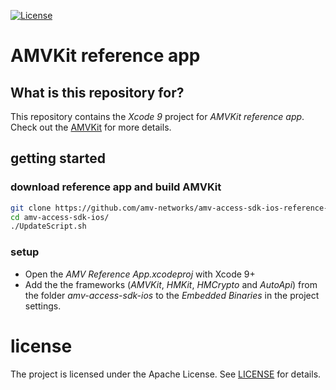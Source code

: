 [![License](https://img.shields.io/github/license/amv-networks/amv-access-sdk-ios-reference-app.svg?maxAge=2592000)](https://github.com/amv-networks/amv-access-sdk-ios-reference-app/blob/master/LICENSE)

# AMVKit reference app #

## What is this repository for? ##

This repository contains the *Xcode 9* project for *AMVKit reference app*.  
Check out the [AMVKit](https://github.com/amv-networks/amv-access-sdk-ios.git) for more details.

## getting started
### download reference app and build AMVKit
```bash
git clone https://github.com/amv-networks/amv-access-sdk-ios-reference-app.git
cd amv-access-sdk-ios/
./UpdateScript.sh 
```
### setup
* Open the *AMV Reference App.xcodeproj* with Xcode 9+
* Add the the frameworks (*AMVKit*, *HMKit*, *HMCrypto* and *AutoApi*) from the folder *amv-access-sdk-ios* to the *Embedded Binaries* in the project settings.

# license
The project is licensed under the Apache License. See [LICENSE](LICENSE) for details.
